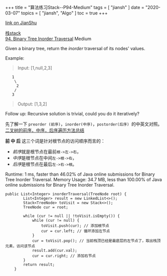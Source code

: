 +++
title = "算法练习Stack--P94-Medium"
tags = [
    "jiansh"
]
date = "2020-03-07"
topics = [
    "jiansh",
    "Algo"
]
toc = true
+++



[link on JianShu](https://www.jianshu.com/p/07edbaa4194d)

[栈stack](https://leetcode.com/tag/stack/)    
[94. Binary Tree Inorder Traversal](https://leetcode.com/problems/binary-tree-inorder-traversal/) Medium


Given a binary tree, return the *inorder* traversal of its nodes' values.

Example:

>Input: [1,null,2,3]
```
   1
    \
     2
    /
   3
```
>Output: [1,3,2]

Follow up: Recursive solution is trivial, could you do it iteratively?

先了解一下 `preorder (前序)`，`inorder(中序)`，`postorder(后序) `的中英文对照。[二叉树的前序，中序，后序遍历方法总结](https://segmentfault.com/a/1190000016674584)

**前 中 后** 这三个词是针对根节点的访问顺序而言的：
- *前序*就是根节点在最前`根->左->右`，
- *中序*是根节点在中间`左->根->右`，
- *后序*是根节点在最后`左->右->根`。


Runtime: 1 ms, faster than 46.02% of Java online submissions for Binary Tree Inorder Traversal.
Memory Usage: 34.7 MB, less than 100.00% of Java online submissions for Binary Tree Inorder Traversal.
```
public List<Integer> inorderTraversal(TreeNode root) {
        List<Integer> result = new LinkedList<>();
        Stack<TreeNode> toVisit = new Stack<>();
        TreeNode cur = root;

        while (cur != null || !toVisit.isEmpty()) {
            while (cur != null) {
                toVisit.push(cur); // 添加根节点
                cur = cur.left; // 循环添加左节点
            }
            cur = toVisit.pop(); // 当前栈顶已经是最底层的左节点了，取出栈顶元素，访问该节点
            result.add(cur.val);
            cur = cur.right; // 添加右节点
        }
        return result;
    }
```
